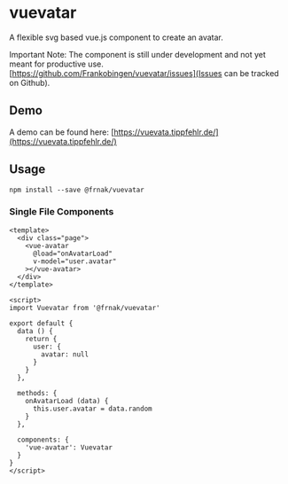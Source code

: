 # vuevatar

A flexible svg based vue.js component to create an avatar.

Important Note: The component is still under development and not yet meant for productive use. 
[https://github.com/Frankobingen/vuevatar/issues](Issues can be tracked on Github).

## Demo

A demo can be found here: [https://vuevata.tippfehlr.de/](https://vuevata.tippfehlr.de/)

## Usage

```
npm install --save @frnak/vuevatar
```

### Single File Components

```
<template>
  <div class="page">
    <vue-avatar 
      @load="onAvatarLoad" 
      v-model="user.avatar"
    ></vue-avatar>
  </div>
</template>

<script>
import Vuevatar from '@frnak/vuevatar'

export default {
  data () {
    return {
      user: {
        avatar: null
      }
    }
  },

  methods: {
    onAvatarLoad (data) {
      this.user.avatar = data.random
    }
  },

  components: {
    'vue-avatar': Vuevatar
  }
}
</script>
```